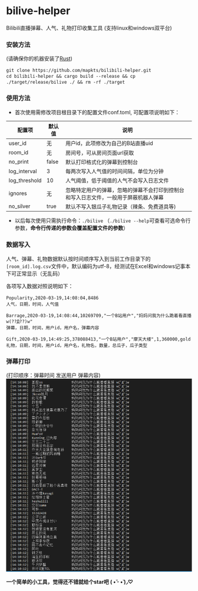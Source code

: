 # bilive-helper
Bilibili直播弹幕、人气、礼物打印收集工具 (支持linux和windows双平台)

### 安装方法
(请确保你的机器安装了[Rust](https://www.rust-lang.org/tools/install))
```
git clone https://github.com/mapkts/bilibili-helper.git
cd bilibili-helper && cargo build --release && cp ./target/release/bilive ./ && rm -rf ./target
```

### 使用方法
* 首次使用需修改项目根目录下的配置文件conf.toml, 可配置项说明如下：

| 配置项 | 默认值 | 说明 |
| ----- | ----- | ----- |
| user_id | 无 | 用户id，此项修改为自己的B站直播uid |
| room_id | 无 | 房间号，可从房间页面url获取 |
| no_print | false | 默认打印格式化的弹幕到控制台 |
| log_interval | 3 | 每两次写入人气值的时间间隔，单位为分钟 |
| log_threshold | 10 | 人气阈值，低于阈值的人气不会写入日志文件 |
| ignores | 无 | 忽略特定用户的弹幕，忽略的弹幕不会打印到控制台和写入日志文件，一般用于屏蔽机器人弹幕 |
| no_silver | true | 默认不写入银瓜子礼物记录（辣条、免费道具等) |

* 以后每次使用只需执行命令：`./bilive`
（`./bilive --help`可查看可选命令行参数，**命令行传递的参数会覆盖配置文件的参数**）

### 数据写入
人气、弹幕、礼物数据默认按时间顺序写入到当前工作目录下的`[room_id].log.csv`文件中，默认编码为utf-8，经测试在Excel和windows记事本下可正常显示（无乱码）

各项写入数据对照说明如下：
```
Popularity,2020-03-19,14:08:04,8486
人气，日期，时间，人气值
```
```
Barrage,2020-03-19,14:08:44,10269709,"一个B站用户","妈妈问我为什么跪着看直播 w(??Д??)w"
弹幕，日期，时间，用户id，用户名，弹幕内容
```
```
Gift,2020-03-19,14:49:25,378088413,"一个B站用户","摩天大楼",1,360000,gold
礼物，日期，时间，用户id，用户名，礼物名，数量，总瓜子，瓜子类型
```

### 弹幕打印
(打印顺序：弹幕时间 发送用户 弹幕内容)
![Screenshot](https://github.com/mapkts/bilibili-helper/raw/master/demo/screenshot.png)


**一个简单的小工具，觉得还不错就给个star吧 (  •̆ ᵕ •̆ )◞♡**